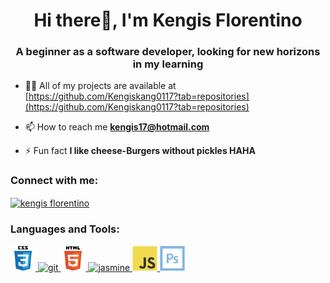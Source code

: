 <h1 align="center">Hi there👋, I'm Kengis Florentino</h1>
<h3 align="center">A beginner as a software developer, looking for new horizons in my learning</h3>


- 👨‍💻 All of my projects are available at [https://github.com/Kengiskang0117?tab=repositories](https://github.com/Kengiskang0117?tab=repositories)

- 📫 How to reach me **kengis17@hotmail.com**

- ⚡ Fun fact **I like cheese-Burgers without pickles HAHA**

<h3 align="left">Connect with me:</h3>
<p align="left">
<a href="https://linkedin.com/in/kengis florentino" target="blank"><img align="center" src="www.linkedin.com/in/kengis-florentino-21732a1a7" alt="kengis florentino" height="30" width="40" /></a>
</p>

<h3 align="left">Languages and Tools:</h3>
<p align="left"> <a href="https://www.w3schools.com/css/" target="_blank" rel="noreferrer"> <img src="https://raw.githubusercontent.com/devicons/devicon/master/icons/css3/css3-original-wordmark.svg" alt="css3" width="40" height="40"/> </a> <a href="https://git-scm.com/" target="_blank" rel="noreferrer"> <img src="https://www.vectorlogo.zone/logos/git-scm/git-scm-icon.svg" alt="git" width="40" height="40"/> </a> <a href="https://www.w3.org/html/" target="_blank" rel="noreferrer"> <img src="https://raw.githubusercontent.com/devicons/devicon/master/icons/html5/html5-original-wordmark.svg" alt="html5" width="40" height="40"/> </a> <a href="https://jasmine.github.io/" target="_blank" rel="noreferrer"> <img src="https://www.vectorlogo.zone/logos/jasmine/jasmine-icon.svg" alt="jasmine" width="40" height="40"/> </a> <a href="https://developer.mozilla.org/en-US/docs/Web/JavaScript" target="_blank" rel="noreferrer"> <img src="https://raw.githubusercontent.com/devicons/devicon/master/icons/javascript/javascript-original.svg" alt="javascript" width="40" height="40"/> </a> <a href="https://www.photoshop.com/en" target="_blank" rel="noreferrer"> <img src="https://raw.githubusercontent.com/devicons/devicon/master/icons/photoshop/photoshop-line.svg" alt="photoshop" width="40" height="40"/> </a> </p>

